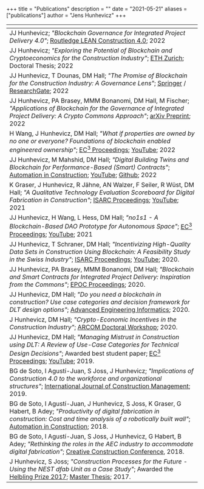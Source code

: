 +++
title = "Publications"
description = ""
date = "2021-05-21"
aliases = ["publications"]
author = "Jens Hunhevicz"
+++

| <!-- -->  |
| ----------- |
| JJ Hunhevicz; *"Blockchain Governance for Integrated Project Delivery 4.0"*; <a target="_blank" rel="noopener noreferrer" href="https://www.taylorfrancis.com/chapters/edit/10.1201/9781003150930-23/blockchain-governance-integrated-project-delivery-4-0-daniel-hall-jens-hunhevicz-marcella-bonanomi">Routledge LEAN Construction 4.0</a>; 2022|
| JJ Hunhevicz; *"Exploring the Potential of Blockchain and Cryptoeconomics for the Construction Industry"*; <a target="_blank" rel="noopener noreferrer" href="https://doi.org/10.3929/ethz-b-000575095"><i class="ai ai-open-access"></i> ETH Zurich</a>; Doctoral Thesis; 2022|
| JJ Hunhevicz, T Dounas, DM Hall; *"The Promise of Blockchain for the Construction Industry: A Governance Lens"*; <a target="_blank" rel="noopener noreferrer" href="http://dx.doi.org/10.1007/978-981-19-3759-0_2"> Springer</a> / <a target="_blank" rel="noopener noreferrer" href="https://www.researchgate.net/publication/363711482_The_Promise_of_Blockchain_for_the_Construction_Industry_A_Governance_Lens"><i class="ai ai-open-access"></i> ResearchGate</a>; 2022|
| JJ Hunhevicz, PA Brasey, MMM Bonanomi, DM Hall, M Fischer; *"Applications of Blockchain for the Governance of Integrated Project Delivery: A Crypto Commons Approach"*; <a target="_blank" rel="noopener noreferrer" href="https://arxiv.org/abs/2207.07002"> <i class="ai ai-open-access"></i>  arXiv Preprint</a>; 2022|
| H Wang, J Hunhevicz, DM Hall; *"What if properties are owned by no one or everyone? Foundations of blockchain enabled engineered ownership"*; <a target="_blank" rel="noopener noreferrer" href="http://www.doi.org/10.35490/EC3.2022.213"><i class="ai ai-open-access"></i> EC<sup>3</sup> Proceedings</a>; <a target="_blank" rel="noopener noreferrer" href="https://www.youtube.com/watch?v=JFbBB8GSObI"><i class="fab fa-youtube"></i> YouTube</a>; 2022|
| JJ Hunhevicz, M Mahshid, DM Hall; *"Digital Building Twins and Blockchain for Performance-Based (Smart) Contracts"*; <a target="_blank" rel="noopener noreferrer" href="https://www.sciencedirect.com/science/article/pii/S0926580521004325#ac0005"><i class="ai ai-open-access"></i> Automation in Construction</a>; <a target="_blank" rel="noopener noreferrer" href="https://youtu.be/6FbbrGOj-nA"><i class="fab fa-youtube"></i> YouTube</a>; <a target="_blank" rel="noopener noreferrer" href="https://github.com/mahshidmotie/PerformanceBasedSmartContracts"><i class="fab fa-github"></i> Github</a>; 2022|
| K Graser, J Hunhevicz, R Jähne, AN Walzer, F Seiler, R Wüst, DM Hall; *"A Qualitative Technology Evaluation Scoreboard for Digital Fabrication in Construction"*; <a target="_blank" rel="noopener noreferrer" href="https://www.iaarc.org/publications/2021_proceedings_of_the_38th_isarc/a_qualitative_technology_evaluation_scoreboard_for_digital_fabrication_in_construction.html"><i class="ai ai-open-access"></i> ISARC Proceedings</a>; <a target="_blank" rel="noopener noreferrer" href="https://youtu.be/TfhAV0xyLQ4"><i class="fab fa-youtube"></i> YouTube</a>; 2021 |
| JJ Hunhevicz, H Wang, L Hess, DM Hall; *"no1s1 - A Blockchain-Based DAO Prototype for Autonomous Space"*; <a target="_blank" rel="noopener noreferrer" href="https://ec-3.org/publications/conferences/2021/paper/?id=185"><i class="ai ai-open-access"></i> EC<sup>3</sup> Proceedings</a>; <a target="_blank" rel="noopener noreferrer" href="https://youtu.be/iyz45BHiRrc"><i class="fab fa-youtube"></i> YouTube</a>; 2021|
| JJ Hunhevicz, T Schraner, DM Hall; <i>"Incentivizing High-Quality Data Sets in Construction Using Blockchain: A Feasibility Study in the Swiss Industry"</i>; <a target="_blank" rel="noopener noreferrer" href="http://www.iaarc.org/publications/2020_proceedings_of_the_37th_isarc/incentivizing_high_quality_data_sets_in_construction_using_blockchain-a_feasibility_study_in_the_swiss_industry.html"><i class="ai ai-open-access"></i> ISARC Proceedings</a>; <a target="_blank" rel="noopener noreferrer" href="https://youtu.be/T9BF6fHjA_E"><i class="fab fa-youtube"></i> YouTube</a>; 2020. |
| JJ Hunhevicz, PA Brasey, MMM Bonanomi, DM Hall; <i>"Blockchain and Smart Contracts for Integrated Project Delivery: Inspiration from the Commons"</i>; <a target="_blank" rel="noopener noreferrer" href="https://www.researchgate.net/publication/344807046_Blockchain_and_Smart_Contracts_for_Integrated_Project_Delivery_Inspiration_from_the_Commons"><i class="ai ai-open-access"></i> EPOC Proceedings</a>; 2020. |
| JJ Hunhevicz, DM Hall; <i>"Do you need a blockchain in construction? Use case categories and decision framework for DLT design options"</i>; <a target="_blank" rel="noopener noreferrer" href="https://www.sciencedirect.com/science/article/pii/S147403462030063X"><i class="ai ai-open-access"></i> Advanced Engineering Informatics</a>; 2020. |
| J Hunhevicz, DM Hall; <i>"Crypto-Economic Incentives in the Construction Industry"</i>; <a target="_blank" rel="noopener noreferrer" href="https://www.research-collection.ethz.ch/handle/20.500.11850/420837"><i class="ai ai-open-access"></i> ARCOM Doctoral Workshop</a>; 2020. |
| JJ Hunhevicz, DM Hall; <i>"Managing Mistrust in Construction using DLT: A Review of Use-Case Categories for Technical Design Decisions"</i>; Awarded best student paper; <a target="_blank" rel="noopener noreferrer" href="https://ec-3.org/publications/conferences/2019/paper/?id=171"><i class="ai ai-open-access"></i> EC<sup>3</sup> Proceedings</a>; <a target="_blank" rel="noopener noreferrer" href="https://www.youtube.com/watch?v=o2quF6dff8I&feature=emb_logo"><i class="fab fa-youtube"></i> YouTube</a>; 2019. |
| BG de Soto, I Agustí-Juan, S Joss, J Hunhevicz; <i>"Implications of Construction 4.0 to the workforce and organizational structures"</i>; <a target="_blank" rel="noopener noreferrer" href="https://www.tandfonline.com/doi/abs/10.1080/15623599.2019.1616414">International Journal of Construction Management</a>; 2019. |
| BG de Soto, I Agustí-Juan, J Hunhevicz, S Joss, K Graser, G Habert, B Adey; <i>"Productivity of digital fabrication in construction: Cost and time analysis of a robotically built wall"</i>; <a target="_blank" rel="noopener noreferrer" href="https://www.sciencedirect.com/science/article/abs/pii/S092658051731124X">Automation in Construction</a>; 2018. |
| BG de Soto, I Agustí-Juan, S Joss, J Hunhevicz, G Habert, B Adey; <i>"Rethinking the roles in the AEC industry to accommodate digital fabrication"</i>; <a target="_blank" rel="noopener noreferrer" href="https://www.researchgate.net/publication/326464099_Rethinking_the_roles_in_the_AEC_industry_to_accommodate_digital_fabrication"><i class="ai ai-open-access"></i> Creative Construction Conference</a>, 2018. |
| J Hunhevicz, S Joss; <i>"Construction Processes for the Future - Using the NEST dfab Unit as a Case Study"</i>; Awarded the <a target="_blank" rel="noopener noreferrer" href="https://sc.ibi.ethz.ch/aktuell/2017/10/ibi-preisverleihungsfeier.html">Helbling Prize 2017</a>; <a target="_blank" rel="noopener noreferrer" href="https://www.research-collection.ethz.ch/handle/20.500.11850/404177"><i class="ai ai-open-access"></i> Master Thesis</a>; 2017. |

